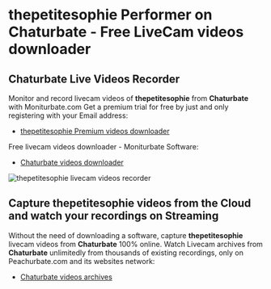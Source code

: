 # thepetitesophie Performer on Chaturbate - Free LiveCam videos downloader

## Chaturbate Live Videos Recorder

Monitor and record livecam videos of **thepetitesophie** from **Chaturbate** with Moniturbate.com
Get a premium trial for free by just and only registering with your Email address:
* [thepetitesophie Premium videos downloader](https://moniturbate.com/request-demo-licence-key.html)

Free livecam videos downloader - Moniturbate Software:
* [Chaturbate videos downloader](https://moniturbate.com/moniturbate-download-software.html)

![thepetitesophie livecam videos recorder](https://peachurnet.com/templates/moniturbate-software.png)


## Capture thepetitesophie videos from the Cloud and watch your recordings on Streaming

Without the need of downloading a software, capture **thepetitesophie** livecam videos from **Chaturbate** 100% online.
Watch Livecam archives from **Chaturbate** unlimitedly from thousands of existing recordings, only on Peachurbate.com and its websites network:
* [Chaturbate videos archives](https://peachurnet.com/)